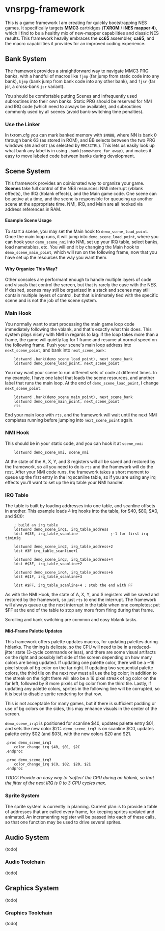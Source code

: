 # vnsrpg-framework
This is a game framework I am creating for quickly bootstrapping NES games.
It specifically targets **MMC3** cartridges (**TXROM** / **iNES mapper 4**), which I find to be a healthy mix of new-mapper capabilities and classic NES results.
This framework heavily embraces the **cc65** assembler, **ca65**, and the macro capabilities it provides for an improved coding experience.

## Bank System
The framework provides a straightforward way to navigate MMC3 PRG banks, with a handful of macros like `fjmp` (far jump from static code into any bank), `bjmp` (bank jump from bank code into any other bank), and `fjsr` (far jsr, a cross-bank `jsr` variant).

You should be comfortable putting Scenes and infrequently used subroutines into their own banks.  Static PRG should be reserved for NMI and IRQ code (which need to always be available), and subroutines commonly used by all scenes (avoid bank-switching time penalties).

### Use the Linker
In txrom.cfg you can mark banked memory with `$NNBB`, where NN is bank 0 through bank 63 (as stored in ROM), and BB selects between the two PRG windows `$06` and `$07` (as selected by `MMC3CTRL`).
This lets us easily look up what bank any label is in using `.bank(somewhere_far_away)`, and makes it easy to move labeled code between banks during development.

## Scene System
This framework provides an opinionated way to organize your game.
**Scenes** take full control of the NES resources: NMI interrupt (vblank effects), the IRQ (hblank effects), and the Main game code.
One scene can be active at a time, and the scene is responsible for queueing up another scene at the appropriate time.
NMI, IRQ, and Main are all hooked via address references in RAM.

#### Example Scene Usage
To start a scene, you may set the Main hook to `demo_scene_load_point`.
Once the main loop runs, it will jump into `demo_scene_load_point`, where you can hook your `demo_scene_nmi` into NMI, set up your IRQ table, select banks, load nametables, etc.
You will end it by changing the Main hook to `demo_scene_main_point`, which will run on the following frame, now that you have set up the resources the way you want them.

#### Why Organize This Way?
Other consoles are performant enough to handle multiple layers of code and visuals that control the screen, but that is rarely the case with the NES.
If desired, scenes may still be organized in a stack and scenes may still contain multiple layers of control, but that is intimately tied with the specific scene and is not the job of the scene system.

### Main Hook
You normally want to start processing the main game loop code immediately following the vblank, and that's exactly what this does.
This system plays nicely with NMI in regards to lag: if the loop takes more than a frame, the game will quietly lag for 1 frame and resume at normal speed on the following frame.
Push your scene's main loop address into `next_scene_point`, and bank into `next_scene_bank`:
```
    ldstword .bank(demo_scene_load_point), next_scene_bank
    ldstword demo_scene_load_point, next_scene_point
```

You may want your scene to run different sets of code at different times.
In my example, I have one label that loads the scene resources, and another label that runs the main loop.
At the end of `demo_scene_load_point`, I change `next_scene_point`.
```
    ldstword .bank(demo_scene_main_point), next_scene_bank
    ldstword demo_scene_main_point, next_scene_point
    rts
```

End your main loop with `rts`, and the framework will wait until the next NMI completes running before jumping into `next_scene_point` again.

### NMI Hook
This should be in your static code, and you can hook it at `scene_nmi`:
```
    ldstword demo_scene_nmi, scene_nmi
```

At the state of the A, X, Y, and S registers will all be saved and restored by the framework, so all you need to do is `rts` and the framework will do the rest.
After your NMI code runs, the framework takes a short moment to queue up the first entry in the irq scanline table, so if you are using any irq effects you'll want to set up the irq table your NMI handler.


### IRQ Table
The table is built by loading addresses into one table, and scanline offsets in another.  This example loads 4 irq hooks into the table, for $40, $80, $A0, and $C0:
```
    ; build an irq table
    ldstword demo_scene_irq1, irq_table_address
    ldst #$3E, irq_table_scanline               ;-1 for first irq timinig

    ldstword demo_scene_irq2, irq_table_address+2
    ldst #3F irq_table_scanline+1

    ldstword demo_scene_irq3, irq_table_address+4
    ldst #$3F, irq_table_scanline+2

    ldstword demo_scene_irq4, irq_table_address+6
    ldst #$1F, irq_table_scanline+3

    ldst #$FF, irq_table_scanline+4 ; stub the end with FF
```

As with the NMI Hook, the state of A, X, Y, and S registers will be saved and restored by the framework, so just `rts` to end the interrupt.
The framework will always queue up the next interrupt in the table when one completes; put $FF at the end of the table to stop any more from firing during that frame.

Scrolling and bank switching are common and easy hblank tasks.

#### Mid-Frame Palette Updates
This framework offers palette updates macros, for updating palettes during hblanks.
The timing is delicate, so the CPU will need to be in a reduced-jitter state (3-cycle commands or less), and there are some visual artifacts on the right and possibly left side of the screen depending on how many colors are being updated.
If updating one palette color, there will be a ~16 pixel streak of bg color on the far right.
If updating two sequential palette colors, the third tile on the next row must all use the bg color; in addition to the streak on the right there will also be a 16 pixel streak of bg color on the far left, followed by 8 more pixels of bg color from the third tile.
Lastly, if updating any palette colors, sprites in the following line will be corrupted, so it is best to disable sprite rendering for that row.

This is not acceptable for many games, but if there is sufficient padding or use of bg colors on the sides, this may enhance visuals in the center of the screen.

`demo_scene_irq1` is positioned for scanline $40, updates palette entry $01, and sets the new color $2C.
`demo_scene_irq3` is on scanline $C0, updates palette entry $02 (and $03), with the new colors $20 and $21.
```
.proc demo_scene_irq1
    color_change_irq $40, $01, $2C
.endproc

.proc demo_scene_irq3
    color_change_irq $C0, $02, $20, $21
.endproc
```

*TODO: Provide an easy way to 'soften' the CPU during an hblank, so that the jitter of the next IRQ is 0 to 3 CPU cycles max.*

### Sprite System
The sprite system is currently in planning.
Current plan is to provide a table of addresses that are called every frame, for keeping sprites updated and animated.
An incrementing register will be passed into each of these calls, so that one function may be used to drive several sprites.

## Audio System
(todo)

### Audio Toolchain
(todo)

## Graphics System
(todo)

### Graphics Toolchain
(todo)


